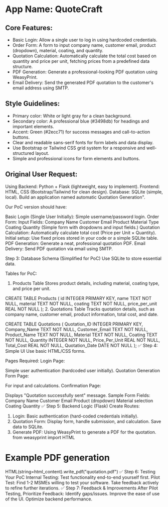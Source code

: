 # **App Name**: QuoteCraft

## Core Features:

- Basic Login: Allow a single user to log in using hardcoded credentials.
- Order Form: A form to input company name, customer email, product (dropdown), material, coating, and quantity.
- Quotation Calculation: Automatically calculate the total cost based on quantity and price per unit, fetching prices from a predefined data structure.
- PDF Generation: Generate a professional-looking PDF quotation using WeasyPrint.
- Email Delivery: Send the generated PDF quotation to the customer's email address using SMTP.

## Style Guidelines:

- Primary color: White or light gray for a clean background.
- Secondary color: A professional blue (#3498db) for headings and important elements.
- Accent: Green (#2ecc71) for success messages and call-to-action buttons.
- Clear and readable sans-serif fonts for form labels and data display.
- Use Bootstrap or Tailwind CSS grid system for a responsive and well-structured layout.
- Simple and professional icons for form elements and buttons.

## Original User Request:
Using Backend: Python + Flask (lightweight, easy to implement).
Frontend: HTML, CSS (Bootstrap/Tailwind for clean design).
Database: SQLite (simple, local). Build an application named automatic Quotation Generation". 

Our PoC version should have:

Basic Login (Single User Initially):
Simple username/password login.
Order Form:
Input Fields:
Company Name
Customer Email
Product
Material Type
Coating
Quantity
(Simple form with dropdowns and input fields.)
Quotation Calculation:
Automatically calculate total cost (Price per Unit × Quantity).
Initial setup: Use fixed prices stored in your code or a simple SQLite table.
PDF Generation:
Generate a neat, professional quotation PDF.
Email Delivery:
Send PDF quotation via email using SMTP.

Step 3: Database Schema (Simplified for PoC)
Use SQLite to store essential data.

Tables for PoC:
1. Products Table
Stores product details, including material, coating type, and price per unit.

CREATE TABLE Products (
    id INTEGER PRIMARY KEY,
    name TEXT NOT NULL,
    material TEXT NOT NULL,
    coating TEXT NOT NULL,
    price_per_unit REAL NOT NULL
);
2. Quotations Table
Tracks quotation details, such as company name, customer email, product information, total cost, and date.

CREATE TABLE Quotations (
    Quotation_ID INTEGER PRIMARY KEY,
    Company_Name TEXT NOT NULL,
    Customer_Email TEXT NOT NULL,
    Product_Name TEXT NOT NULL,
    Material TEXT NOT NULL,
    Coating TEXT NOT NULL,
    Quantity INTEGER NOT NULL,
    Price_Per_Unit REAL NOT NULL,
    Total_Cost REAL NOT NULL,
    Quotation_Date DATE NOT NULL
);
✅ Step 4: Simple UI
Use basic HTML/CSS forms.

Pages Required:
Login Page:

Simple user authentication (hardcoded user initially).
Quotation Generation Form Page:

For input and calculations.
Confirmation Page:

Displays "Quotation successfully sent" message.
Sample Form Fields:
Company Name
Customer Email
Product (dropdown)
Material selection
Coating
Quantity
✅ Step 5: Backend Logic (Flask)
Create Routes:
1. Login:
Basic authentication (hard-coded credentials initially).
2. Quotation Form:
Display form, handle submission, and calculation.
Save data to SQLite.
3. Generate PDF:
Using WeasyPrint to generate a PDF for the quotation.
from weasyprint import HTML

# Example PDF generation
HTML(string=html_content).write_pdf("quotation.pdf")
✅ Step 6: Testing Your PoC
Internal Testing:
Test functionality end-to-end yourself first.
Pilot Test:
Find 1-2 MSMEs willing to test your software.
Take feedback actively to refine further iterations.
✅ Step 7: Feedback & Improvements
After Pilot Testing, Prioritize Feedback:
Identify gaps/issues.
Improve the ease of use of the UI.
Optimize backend performance.
  